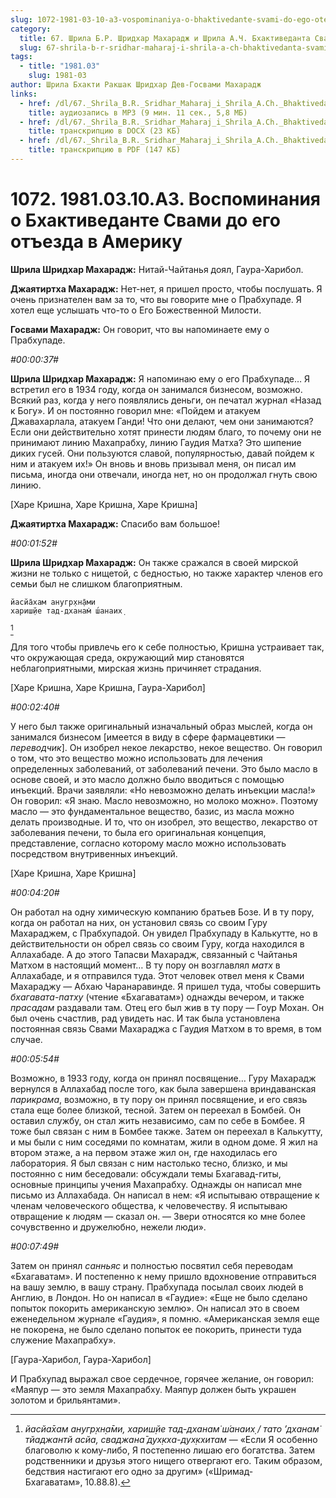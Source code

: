 ```yaml
---
slug: 1072-1981-03-10-a3-vospominaniya-o-bhaktivedante-svami-do-ego-otezda-v-ameriku
category:
  title: 67. Шрила Б.Р. Шридхар Махарадж и Шрила А.Ч. Бхактиведанта Свами Прабхупада
  slug: 67-shrila-b-r-sridhar-maharaj-i-shrila-a-ch-bhaktivedanta-svami-prabhupada
tags:
  - title: "1981.03"
    slug: 1981-03
author: Шрила Бхакти Ракшак Шридхар Дев-Госвами Махарадж
links:
  - href: /dl/67._Shrila_B.R._Sridhar_Maharaj_i_Shrila_A.Ch._Bhaktivedanta_Svami_Prabhupada/1072_1981.03.10.A3_SridharMj_Vospominanija_o_Bhaktivedante_Svami_do_ego_otezda_v_Ameriku.mp3
    title: аудиозапись в MP3 (9 мин. 11 сек., 5,8 МБ)
  - href: /dl/67._Shrila_B.R._Sridhar_Maharaj_i_Shrila_A.Ch._Bhaktivedanta_Svami_Prabhupada/1072_1981.03.10.A3_SridharMj_Vospominanija_o_Bhaktivedante_Svami_do_ego_otezda_v_Ameriku.docx
    title: транскрипцию в DOCX (23 КБ)
  - href: /dl/67._Shrila_B.R._Sridhar_Maharaj_i_Shrila_A.Ch._Bhaktivedanta_Svami_Prabhupada/1072_1981.03.10.A3_SridharMj_Vospominanija_o_Bhaktivedante_Svami_do_ego_otezda_v_Ameriku.pdf
    title: транскрипцию в PDF (147 КБ)
---
```


# 1072. 1981.03.10.A3. Воспоминания о Бхактиведанте Свами до его отъезда в Америку

**Шрила Шридхар Махарадж:** Нитай-Чайтанья доял, Гаура-Харибол.

**Джаятиртха Махарадж:** Нет-нет, я пришел просто, чтобы послушать. Я очень признателен вам за то, что вы говорите мне о Прабхупаде. Я хотел еще услышать что-то о Его Божественной Милости.

**Госвами Махарадж:** Он говорит, что вы напоминаете ему о Прабхупаде.

*#00:00:37#*

**Шрила Шридхар Махарадж:** Я напоминаю ему о его Прабхупаде… Я встретил его в 1934 году, когда он занимался бизнесом, возможно. Всякий раз, когда у него появлялись деньги, он печатал журнал «Назад к Богу». И он постоянно говорил мне: «Пойдем и атакуем Джавахарлала, атакуем Ганди! Что они делают, чем они занимаются? Если они действительно хотят принести людям благо, то почему они не принимают линию Махапрабху, линию Гаудия Матха? Это шипение диких гусей. Они пользуются славой, популярностью, давай пойдем к ним и атакуем их!» Он вновь и вновь призывал меня, он писал им письма, иногда они отвечали, иногда нет, но он продолжал гнуть свою линию.

[Харе Кришна, Харе Кришна, Харе Кришна]

**Джаятиртха Махарадж:** Спасибо вам большое!

*#00:01:52#*

**Шрила Шридхар Махарадж:** Он также сражался в своей мирской жизни не только с нищетой, с бедностью, но также характер членов его семьи был не слишком благоприятным.

    йасйа̄хам анугр̣хн̣а̄ми
    хариш̣йе тад-дханам̇ ш́анаих̣
[^_ftn1]

Для того чтобы привлечь его к себе полностью, Кришна устраивает так, что окружающая среда, окружающий мир становятся неблагоприятными, мирская жизнь причиняет страдания.

[Харе Кришна, Харе Кришна, Гаура-Харибол]

*#00:02:40#*

У него был также оригинальный изначальный образ мыслей, когда он занимался бизнесом [имеется в виду в сфере фармацевтики — *переводчик*]. Он изобрел некое лекарство, некое вещество. Он говорил о том, что это вещество можно использовать для лечения определенных заболеваний, от заболеваний печени. Это было масло в основе своей, и это масло должно было вводиться с помощью инъекций. Врачи заявляли: «Но невозможно делать инъекции масла!» Он говорил: «Я знаю. Масло невозможно, но молоко можно». Поэтому масло — это фундаментальное вещество, базис, из масла можно делать производные. И то, что он изобрел, это вещество, лекарство от заболевания печени, то была его оригинальная концепция, представление, согласно которому масло можно использовать посредством внутривенных инъекций.

[Харе Кришна, Харе Кришна]

*#00:04:20#*

Он работал на одну химическую компанию братьев Бозе. И в ту пору, когда он работал на них, он установил связь со своим Гуру Махараджем, с Прабхупадой. Он увидел Прабхупаду в Калькутте, но в действительности он обрел связь со своим Гуру, когда находился в Аллахабаде. А до этого Тапасви Махарадж, связанный с Чайтанья Матхом в настоящий момент… В ту пору он возглавлял *матх* в Аллахабаде, и я отправился туда. Этот человек отвел меня к Свами Махараджу — Абхаю Чаранаравинде. Я пришел туда, чтобы совершить *бхагавата-патху* (чтение «Бхагаватам») однажды вечером, и также *прасадам* раздавали там. Отец его был жив в ту пору — Гоур Мохан. Он был очень счастлив, рад увидеть нас. И так была установлена постоянная связь Свами Махараджа с Гаудия Матхом в то время, в том случае.

*#00:05:54#*

Возможно, в 1933 году, когда он принял посвящение… Гуру Махарадж вернулся в Аллахабад после того, как была завершена вриндаванская *парикрама*, возможно, в ту пору он принял посвящение, и его связь стала еще более близкой, тесной. Затем он переехал в Бомбей. Он оставил службу, он стал жить независимо, сам по себе в Бомбее. Я тоже был связан с ним в Бомбее также. Затем он переехал в Калькутту, и мы были с ним соседями по комнатам, жили в одном доме. Я жил на втором этаже, а на первом этаже жил он, где находилась его лаборатория. Я был связан с ним настолько тесно, близко, и мы постоянно с ним беседовали: обсуждали темы Бхагавад-гиты, основные принципы учения Махапрабху. Однажды он написал мне письмо из Аллахабада. Он написал в нем: «Я испытываю отвращение к членам человеческого общества, к человечеству. Я испытываю отвращение к людям — сказал он. — Звери относятся ко мне более сочувственно и дружелюбно, нежели люди».

*#00:07:49#*

Затем он принял *санньяс* и полностью посвятил себя переводам «Бхагаватам». И постепенно к нему пришло вдохновение отправиться на вашу землю, в вашу страну. Прабхупада посылал своих людей в Англию, в Лондон. Но он написал в «Гаудие»: «Еще не было сделано попыток покорить американскую землю». Он написал это в своем еженедельном журнале «Гаудия», я помню. «Американская земля еще не покорена, не было сделано попыток ее покорить, принести туда служение Махапрабху».

[Гаура-Харибол, Гаура-Харибол]

И Прабхупад выражал свое сердечное, горячее желание, он говорил: «Маяпур — это земля Махапрабху. Маяпур должен быть украшен золотом и брильянтами».



[^_ftn1]: *йасйа̄хам анугр̣хн̣а̄ми, хариш̣йе тад-дханам̇ ш́анаих̣ / тато ’дханам̇ тйаджантй асйа, сваджана̄ дух̣кха-дух̣кхитам* — «Если Я особенно благоволю к кому-либо, Я постепенно лишаю его богатства. Затем родственники и друзья этого нищего отвергают его. Таким образом, бедствия настигают его одно за другим» («Шримад-Бхагаватам», 10.88.8).

